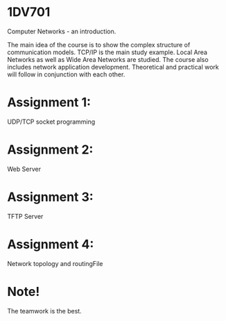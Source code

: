 # 1DV701
Computer Networks - an introduction.

The main idea of the course is to show the complex structure of communication models. TCP/IP is the main study example. Local Area Networks as well as Wide Area Networks are studied. The course also includes network application development. Theoretical and practical work will follow in conjunction with each other.

# Assignment 1:
UDP/TCP socket programming


# Assignment 2:
Web Server

# Assignment 3:
TFTP Server

# Assignment 4:
Network topology and routingFile


# Note!
The teamwork is the best.
